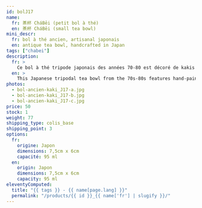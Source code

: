 ```yaml
---
id: bolJ17
name:
  fr: 茶杯 CháBēi (petit bol à thé)
  en: 茶杯 CháBēi (small tea bowl)
mini_descr:
  fr: bol à thé ancien, artisanal japonais
  en: antique tea bowl, handcrafted in Japan
tags: ["chabei"]
description:
  fr: >
    Ce bol à thé tripode japonais des années 70-80 est décoré de kakis peints à la main, symboles de chance et d’abondance. Un motif à l’intérieur fait écho aux dessins extérieurs.<!--more--> Avec sa forme arrondie et généreuse, il dégage chaleur et convivialité, parfait pour un moment de thé paisible et harmonieux.
  en: >
    This Japanese tripodal tea bowl from the 70s-80s features hand-painted persimmons, symbols of luck and abundance. An interior motif echoes the exterior design.<!--more--> With its rounded and generous shape, it radiates warmth and conviviality, making it perfect for a peaceful and harmonious tea moment.
photos:
  - bol-ancien-kaki_J17-a.jpg
  - bol-ancien-kaki_J17-b.jpg
  - bol-ancien-kaki_J17-c.jpg
price: 50
stock: 1
weight: 77
shipping_type: colis_base
shipping_point: 3
options:
  fr:
    origine: Japon
    dimensions: 7,5cm x 6cm
    capacité: 95 ml
  en:
    origin: Japon
    dimensions: 7,5cm x 6cm
    capacity: 95 ml
eleventyComputed:
  title: "{{ tags }} - {{ name[page.lang] }}"
  permalink: "/products/{{ id }}_{{ name['fr'] | slugify }}/"
---
```

